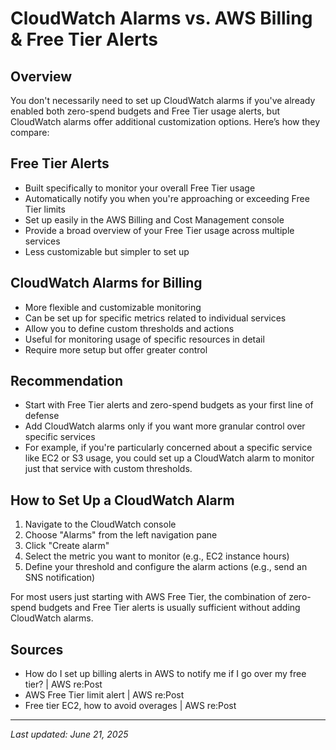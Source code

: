 # CloudWatch Alarms vs. AWS Billing & Free Tier Alerts

## Overview
You don't necessarily need to set up CloudWatch alarms if you've already enabled both zero-spend budgets and Free Tier usage alerts, but CloudWatch alarms offer additional customization options. Here’s how they compare:

## Free Tier Alerts
- Built specifically to monitor your overall Free Tier usage
- Automatically notify you when you're approaching or exceeding Free Tier limits
- Set up easily in the AWS Billing and Cost Management console
- Provide a broad overview of your Free Tier usage across multiple services
- Less customizable but simpler to set up

## CloudWatch Alarms for Billing
- More flexible and customizable monitoring
- Can be set up for specific metrics related to individual services
- Allow you to define custom thresholds and actions
- Useful for monitoring usage of specific resources in detail
- Require more setup but offer greater control

## Recommendation
- Start with Free Tier alerts and zero-spend budgets as your first line of defense
- Add CloudWatch alarms only if you want more granular control over specific services
- For example, if you're particularly concerned about a specific service like EC2 or S3 usage, you could set up a CloudWatch alarm to monitor just that service with custom thresholds.

## How to Set Up a CloudWatch Alarm
1. Navigate to the CloudWatch console
2. Choose "Alarms" from the left navigation pane
3. Click "Create alarm"
4. Select the metric you want to monitor (e.g., EC2 instance hours)
5. Define your threshold and configure the alarm actions (e.g., send an SNS notification)

For most users just starting with AWS Free Tier, the combination of zero-spend budgets and Free Tier alerts is usually sufficient without adding CloudWatch alarms.

## Sources
- How do I set up billing alerts in AWS to notify me if I go over my free tier? | AWS re:Post
- AWS Free Tier limit alert | AWS re:Post
- Free tier EC2, how to avoid overages | AWS re:Post

---

_Last updated: June 21, 2025_
